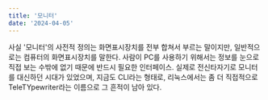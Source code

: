```yaml
---
title: '모니터'
date: '2024-04-05'
---
```


사실 '모니터'의 사전적 정의는 화면표시장치를 전부 합쳐서 부르는 말이지만, 일반적으로는 컴퓨터의 화면표시장치를 말한다. 사람이 PC를 사용하기 위해서는 정보를 눈으로 직접 보는 수밖에 없기 때문에 반드시 필요한 인터페이스. 실제로 전신타자기로 모니터를 대신하던 시대가 있었으며, 지금도 CLI라는 형태로, 리눅스에서는 좀 더 직접적으로 TeleTYpewriter라는 이름으로 그 흔적이 남아 있다.
